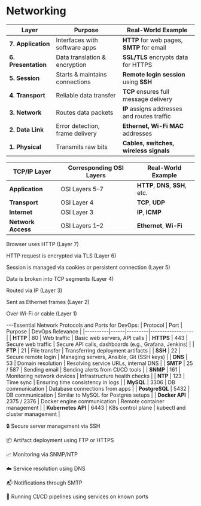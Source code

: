 <h1> Networking </h1>

| Layer | Purpose | Real-World Example |
|-------|---------|---------------------|
| **7. Application** | Interfaces with software apps | **HTTP** for web pages, **SMTP** for email |
| **6. Presentation** | Data translation & encryption | **SSL/TLS** encrypts data for HTTPS |
| **5. Session** | Starts & maintains connections | **Remote login session** using **SSH** |
| **4. Transport** | Reliable data transfer | **TCP** ensures full message delivery |
| **3. Network** | Routes data packets | **IP** assigns addresses and routes traffic |
| **2. Data Link** | Error detection, frame delivery | **Ethernet, Wi-Fi MAC** addresses |
| **1. Physical** | Transmits raw bits | **Cables, switches, wireless signals** |

| TCP/IP Layer | Corresponding OSI Layers | Real-World Example |
|--------------|--------------------------|---------------------|
| **Application** | OSI Layers 5–7 | **HTTP**, **DNS**, **SSH**, etc. |
| **Transport** | OSI Layer 4 | **TCP**, **UDP** |
| **Internet** | OSI Layer 3 | **IP**, **ICMP** |
| **Network Access** | OSI Layers 1–2 | **Ethernet**, **Wi-Fi** |

Browser uses HTTP (Layer 7)

HTTP request is encrypted via TLS (Layer 6)

Session is managed via cookies or persistent connection (Layer 5)

Data is broken into TCP segments (Layer 4)

Routed via IP (Layer 3)

Sent as Ethernet frames (Layer 2)

Over Wi-Fi or cable (Layer 1)

---Essential Network Protocols and Ports for DevOps:
| Protocol | Port | Purpose | DevOps Relevance |
|----------|------|---------|------------------|
| **HTTP** | 80 | Web traffic | Basic web servers, API calls |
| **HTTPS** | 443 | Secure web traffic | Secure API calls, dashboards (e.g., Grafana, Jenkins) |
| **FTP** | 21 | File transfer | Transferring deployment artifacts |
| **SSH** | 22 | Secure remote login | Managing servers, Ansible, Git (SSH keys) |
| **DNS** | 53 | Domain resolution | Resolving service URLs, internal DNS |
| **SMTP** | 25 / 587 | Sending email | Sending alerts from CI/CD tools |
| **SNMP** | 161 | Monitoring network devices | Infrastructure health checks |
| **NTP** | 123 | Time sync | Ensuring time consistency in logs |
| **MySQL** | 3306 | DB communication | Database connections from apps |
| **PostgreSQL** | 5432 | DB communication | Similar to MySQL for Postgres setups |
| **Docker API** | 2375 / 2376 | Docker engine communication | Remote container management |
| **Kubernetes API** | 6443 | K8s control plane | kubectl and cluster management |

🔒 Secure server management via SSH

📦 Artifact deployment using FTP or HTTPS

📈 Monitoring via SNMP/NTP

☁️ Service resolution using DNS

📬 Notifications through SMTP

🧪 Running CI/CD pipelines using services on known ports
